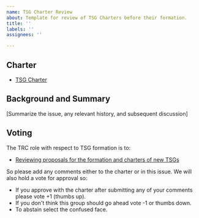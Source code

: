 ```yaml
---
name: TSG Charter Review
about: Template for review of TSG Charters before their formation.
title: ''
labels: ''
assignees: ''

---
```

## Charter

 * [TSG Charter]()
 
## Background and Summary

[Summarize the issue, any relevant history, and subsequent discussion]

## Voting 

The TRC role with respect to TSG formation is to:

* [Reviewing proposals for the formation and charters of new TSGs](https://iiif.io/community/trc/)

So please add any comments either to the charter or in this issue. We will also hold a vote for approval so:

 * If you approve with the charter after submitting any of your comments please vote +1 (thumbs up). 
 * If you don't think this group should go ahead vote -1 or thumbs down. 
 * To abstain select the confused face.

